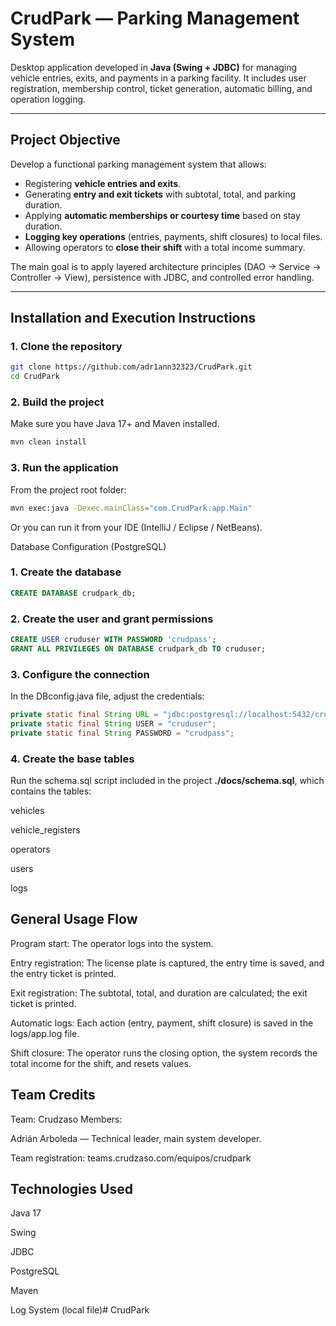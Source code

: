 # CrudPark — Parking Management System

Desktop application developed in **Java (Swing + JDBC)** for managing vehicle entries, exits, and payments in a parking facility.
It includes user registration, membership control, ticket generation, automatic billing, and operation logging.

---

## Project Objective

Develop a functional parking management system that allows:
- Registering **vehicle entries and exits**.
- Generating **entry and exit tickets** with subtotal, total, and parking duration.
- Applying **automatic memberships or courtesy time** based on stay duration.
- **Logging key operations** (entries, payments, shift closures) to local files.
- Allowing operators to **close their shift** with a total income summary.

The main goal is to apply layered architecture principles (DAO → Service → Controller → View), persistence with JDBC, and controlled error handling.

---

## Installation and Execution Instructions

### 1. Clone the repository
```bash
git clone https://github.com/adr1ann32323/CrudPark.git
cd CrudPark
```
### 2. Build the project
Make sure you have Java 17+ and Maven installed.

```bash
mvn clean install
```
### 3. Run the application
From the project root folder:

```bash
mvn exec:java -Dexec.mainClass="com.CrudPark.app.Main"
```
Or you can run it from your IDE (IntelliJ / Eclipse / NetBeans).

Database Configuration (PostgreSQL)
### 1. Create the database
```SQL
CREATE DATABASE crudpark_db;
```
### 2. Create the user and grant permissions
```SQL
CREATE USER cruduser WITH PASSWORD 'crudpass';
GRANT ALL PRIVILEGES ON DATABASE crudpark_db TO cruduser;
```
### 3. Configure the connection
In the DBconfig.java file, adjust the credentials:

```Java
private static final String URL = "jdbc:postgresql://localhost:5432/crudpark_db";
private static final String USER = "cruduser";
private static final String PASSWORD = "crudpass";
```
### 4. Create the base tables
Run the schema.sql script included in the project **./docs/schema.sql**, which contains the tables:

vehicles

vehicle_registers

operators

users

logs

## General Usage Flow
Program start: The operator logs into the system.

Entry registration: The license plate is captured, the entry time is saved, and the entry ticket is printed.

Exit registration: The subtotal, total, and duration are calculated; the exit ticket is printed.

Automatic logs: Each action (entry, payment, shift closure) is saved in the logs/app.log file.

Shift closure: The operator runs the closing option, the system records the total income for the shift, and resets values.

## Team Credits
Team: Crudzaso Members:

Adrián Arboleda — Technical leader, main system developer.

Team registration: teams.crudzaso.com/equipos/crudpark

## Technologies Used
Java 17

Swing

JDBC

PostgreSQL

Maven

Log System (local file)# CrudPark
